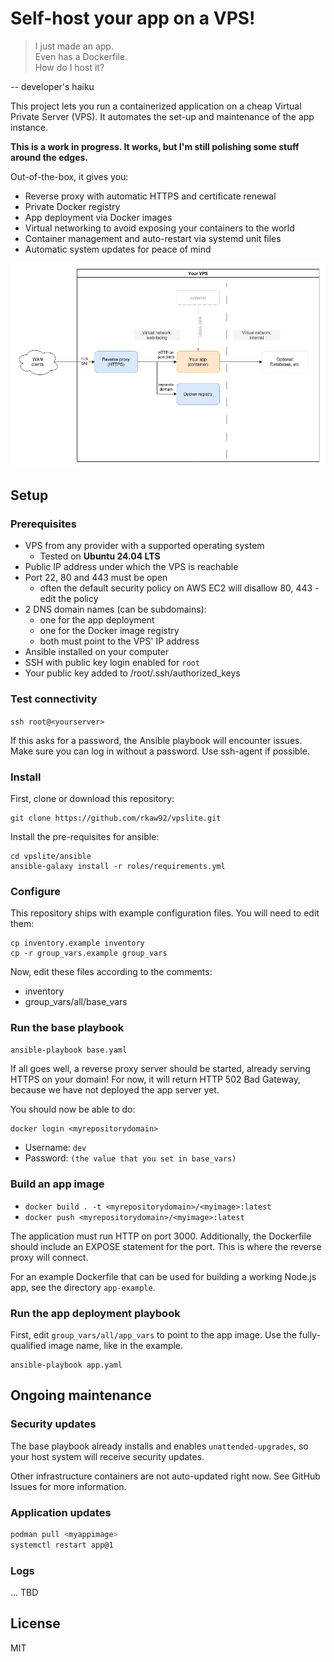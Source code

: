 # Self-host your app on a VPS!

> I just made an app.  
> Even has a Dockerfile.  
> How do I host it?

-- developer's haiku

This project lets you run a containerized application on a cheap Virtual Private Server (VPS). It automates the set-up and maintenance of the app instance.

**This is a work in progress. It works, but I'm still polishing some stuff around the edges.**

Out-of-the-box, it gives you:
* Reverse proxy with automatic HTTPS and certificate renewal
* Private Docker registry
* App deployment via Docker images
* Virtual networking to avoid exposing your containers to the world
* Container management and auto-restart via systemd unit files
* Automatic system updates for peace of mind

![architecture diagram](vpslite.drawio.png)

## Setup

### Prerequisites
* VPS from any provider with a supported operating system
    * Tested on **Ubuntu 24.04 LTS**
* Public IP address under which the VPS is reachable
* Port 22, 80 and 443 must be open
    * often the default security policy on AWS EC2 will disallow 80, 443 - edit the policy
* 2 DNS domain names (can be subdomains):
    * one for the app deployment
    * one for the Docker image registry
    * both must point to the VPS' IP address
* Ansible installed on your computer
* SSH with public key login enabled for `root`
* Your public key added to /root/.ssh/authorized_keys

### Test connectivity
`ssh root@<yourserver>`

If this asks for a password, the Ansible playbook will encounter issues. Make sure you can log in without a password. Use ssh-agent if possible.

### Install
First, clone or download this repository:

```
git clone https://github.com/rkaw92/vpslite.git
```

Install the pre-requisites for ansible:
```
cd vpslite/ansible
ansible-galaxy install -r roles/requirements.yml
```

### Configure

This repository ships with example configuration files. You will need to edit them:

```
cp inventory.example inventory
cp -r group_vars.example group_vars
```

Now, edit these files according to the comments:
* inventory
* group_vars/all/base_vars

### Run the base playbook

```sh
ansible-playbook base.yaml
```

If all goes well, a reverse proxy server should be started, already serving HTTPS on your domain! For now, it will return HTTP 502 Bad Gateway, because we have not deployed the app server yet.

You should now be able to do:
```
docker login <myrepositorydomain>
```

* Username: `dev`
* Password: `(the value that you set in base_vars)`

### Build an app image

* `docker build . -t <myrepositorydomain>/<myimage>:latest`
* `docker push <myrepositorydomain>/<myimage>:latest`

The application must run HTTP on port 3000. Additionally, the Dockerfile should include an EXPOSE statement for the port. This is where the reverse proxy will connect.

For an example Dockerfile that can be used for building a working Node.js app, see the directory `app-example`.

### Run the app deployment playbook

First, edit `group_vars/all/app_vars` to point to the app image. Use the fully-qualified image name, like in the example.

```
ansible-playbook app.yaml
```

## Ongoing maintenance

### Security updates

The base playbook already installs and enables `unattended-upgrades`, so your host system will receive security updates.

Other infrastructure containers are not auto-updated right now. See GitHub Issues for more information.

### Application updates

```sh
podman pull <myappimage>
systemctl restart app@1
```

### Logs

... TBD

## License
MIT